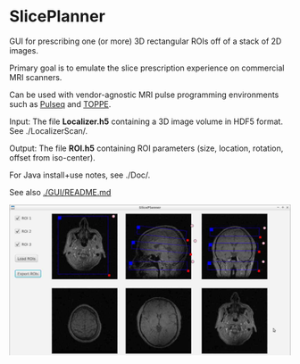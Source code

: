 # SlicePlanner

GUI for prescribing one (or more) 3D rectangular ROIs off of a stack of 2D images.  

Primary goal is to emulate the slice prescription experience on commercial MRI scanners.

Can be used with vendor-agnostic MRI pulse programming environments such as 
[Pulseq](http://pulseq.github.io/) and [TOPPE](https://toppemri.github.io).  

Input: The file **Localizer.h5** containing a 3D image volume in HDF5 format. See ./LocalizerScan/.

Output: The file **ROI.h5** containing ROI parameters (size, location, rotation, offset from iso-center).

For Java install+use notes, see ./Doc/.

See also [./GUI/README.md](./GUI/README.md)

![GUI screenshot](Resources/gui.jpg)
